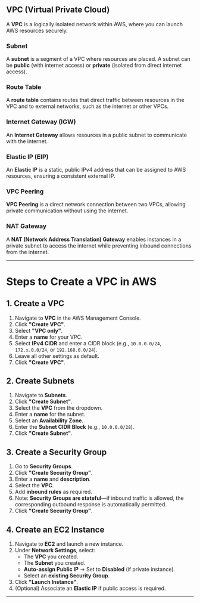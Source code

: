 ## **VPC (Virtual Private Cloud)**  
A **VPC** is a logically isolated network within AWS, where you can launch AWS resources securely.  

### **Subnet**  
A **subnet** is a segment of a VPC where resources are placed. A subnet can be **public** (with internet access) or **private** (isolated from direct internet access).  

### **Route Table**  
A **route table** contains routes that direct traffic between resources in the VPC and to external networks, such as the internet or other VPCs.  

### **Internet Gateway (IGW)**  
An **Internet Gateway** allows resources in a public subnet to communicate with the internet.  

### **Elastic IP (EIP)**  
An **Elastic IP** is a static, public IPv4 address that can be assigned to AWS resources, ensuring a consistent external IP.  

### **VPC Peering**  
**VPC Peering** is a direct network connection between two VPCs, allowing private communication without using the internet.  

### **NAT Gateway**  
A **NAT (Network Address Translation) Gateway** enables instances in a private subnet to access the internet while preventing inbound connections from the internet.  

---

# **Steps to Create a VPC in AWS**  

## **1. Create a VPC**  
1. Navigate to **VPC** in the AWS Management Console.  
2. Click **"Create VPC"**.  
3. Select **"VPC only"**.  
4. Enter a **name** for your VPC.  
5. Select **IPv4 CIDR** and enter a CIDR block (e.g., `10.0.0.0/24`, `172.x.0.0/24`, or `192.168.0.0/24`).  
6. Leave all other settings as default.  
7. Click **"Create VPC"**.  

## **2. Create Subnets**  
1. Navigate to **Subnets**.  
2. Click **"Create Subnet"**.  
3. Select the **VPC** from the dropdown.  
4. Enter a **name** for the subnet.  
5. Select an **Availability Zone**.  
6. Enter the **Subnet CIDR Block** (e.g., `10.0.0.0/28`).  
7. Click **"Create Subnet"**.  

## **3. Create a Security Group**  
1. Go to **Security Groups**.  
2. Click **"Create Security Group"**.  
3. Enter a **name** and **description**.  
4. Select the **VPC**.  
5. Add **inbound rules** as required.  
6. Note: **Security Groups are stateful**—if inbound traffic is allowed, the corresponding outbound response is automatically permitted.  
7. Click **"Create Security Group"**.  

## **4. Create an EC2 Instance**  
1. Navigate to **EC2** and launch a new instance.  
2. Under **Network Settings**, select:  
   - The **VPC** you created.  
   - The **Subnet** you created.  
   - **Auto-assign Public IP** → Set to **Disabled** (if private instance).  
   - Select an **existing Security Group**.  
3. Click **"Launch Instance"**.  
4. (Optional) Associate an **Elastic IP** if public access is required.  

---
